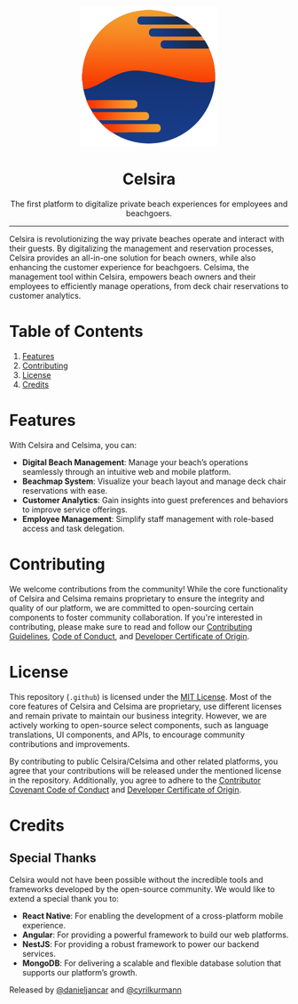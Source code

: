 <div align="center">
    <img src="../assets/logo-icon-medium-gradient.png" width="250" height="250" alt="Celsira Logo">
    <h1>Celsira</h1>
    <p>The first platform to digitalize private beach experiences for employees and beachgoers.</p>
</div>

<div align="center">
</div>

---

Celsira is revolutionizing the way private beaches operate and interact with their guests. By digitalizing the
management and reservation processes, Celsira provides an all-in-one solution for beach owners, while also enhancing the
customer experience for beachgoers. Celsima, the management tool within Celsira, empowers beach owners and their
employees to efficiently manage operations, from deck chair reservations to customer analytics.

# Table of Contents

1. [Features](#features)
2. [Contributing](#contributing)
3. [License](#license)
4. [Credits](#credits)

# Features

With Celsira and Celsima, you can:

- **Digital Beach Management**: Manage your beach’s operations seamlessly through an intuitive web and mobile platform.
- **Beachmap System**: Visualize your beach layout and manage deck chair reservations with ease.
- **Customer Analytics**: Gain insights into guest preferences and behaviors to improve service offerings.
- **Employee Management**: Simplify staff management with role-based access and task delegation.

# Contributing

We welcome contributions from the community! While the core functionality of Celsira and Celsima remains proprietary to
ensure the integrity and quality of our platform, we are committed to open-sourcing certain components to foster
community collaboration. If you're interested in contributing, please make sure to read and follow
our [Contributing Guidelines](../CONTRIBUTING.md), [Code of Conduct](../CODE_OF_CONDUCT.md),
and [Developer Certificate of Origin](../DCO.md).

# License

This repository (`.github`) is licensed under the [MIT License](../LICENSE). Most of the core features of Celsira and Celsima are
proprietary, use different licenses and remain private to maintain our business integrity. However, we are actively working to open-source
select components, such as language translations, UI components, and APIs, to encourage community contributions and
improvements.

By contributing to public Celsira/Celsima and other related platforms, you agree that your contributions will be released under the mentioned license in the repository.
Additionally, you agree to adhere to the [Contributor Covenant Code of Conduct](.github/CODE_OF_CONDUCT.md)
and [Developer Certificate of Origin](.github/DCO.md).

# Credits

## Special Thanks

Celsira would not have been possible without the incredible tools and frameworks developed by the open-source community.
We would like to extend a special thank you to:

- **React Native**: For enabling the development of a cross-platform mobile experience.
- **Angular**: For providing a powerful framework to build our web platforms.
- **NestJS**: For providing a robust framework to power our backend services.
- **MongoDB**: For delivering a scalable and flexible database solution that supports our platform’s growth.

Released by [@danieljancar](https://github.com/danieljancar) and [@cyrilkurmann](https://github.com/Gr1ll)
